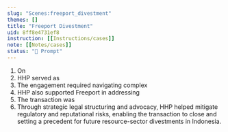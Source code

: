 ```yaml
---
slug: "Scenes:freeport_divestment"
themes: []
title: "Freeport Divestment"
uid: 8ff8e4731ef8
instruction: [[Instructions/cases]]
note: [[Notes/cases]]
status: "💬 Prompt"
---
```

1. On
2. HHP served as
3. The engagement required navigating complex
4. HHP also supported Freeport in addressing
5. The transaction was
6. Through strategic legal structuring and advocacy, HHP helped mitigate regulatory and reputational risks, enabling the transaction to close and setting a precedent for future resource-sector divestments in Indonesia.
